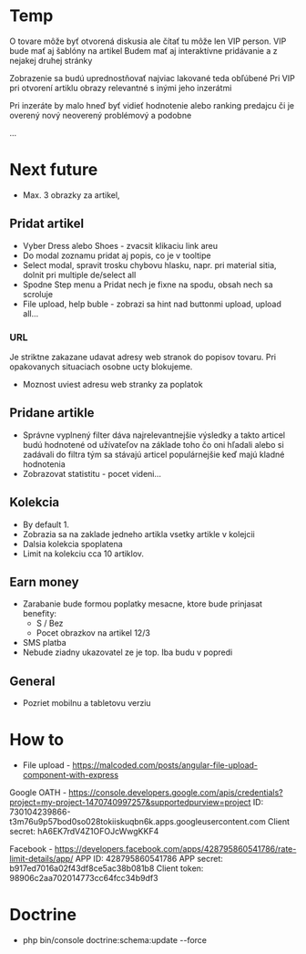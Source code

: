 # Temp

O tovare môže byť otvorená diskusia ale čítať tu môže len VIP person.
VIP bude mať aj šablóny na artikel
Budem mať aj interaktívne pridávanie a z nejakej druhej stránky

Zobrazenie sa budú uprednostňovať najviac lakované teda obľúbené
Pri VIP pri otvorení artiklu obrazy relevantné s inými jeho inzerátmi

Pri inzeráte by malo hneď byť vidieť hodnotenie alebo ranking predajcu či je overený nový neoverený problémový a podobne

...

# Next future

- Max. 3 obrazky za artikel,

## Pridat artikel

- Vyber Dress alebo Shoes - zvacsit klikaciu link areu
- Do modal zoznamu pridat aj popis, co je v tooltipe
- Select modal, spravit trosku chybovu hlasku, napr. pri material sitia, dolnit pri multiple de/select all
- Spodne Step menu a Pridat nech je fixne na spodu, obsah nech sa scroluje
- File upload, help buble - zobrazi sa hint nad buttonmi upload, upload all...

### URL

Je striktne zakazane udavat adresy web stranok do popisov tovaru. Pri opakovanych situaciach osobne ucty blokujeme.

- Moznost uviest adresu web stranky za poplatok

## Pridane artikle

- Správne vyplnený filter dáva najrelevantnejšie výsledky a takto articel budú hodnotené od užívateľov na základe toho čo oni hľadali alebo si zadávali do filtra tým sa stávajú articel populárnejšie keď majú kladné hodnotenia
- Zobrazovat statistitu - pocet videni...

## Kolekcia

- By default 1.
- Zobrazia sa na zaklade jedneho artikla vsetky artikle v kolejcii
- Dalsia kolekcia spoplatena
- Limit na kolekciu cca 10 artiklov.

## Earn money

- Zarabanie bude formou poplatky mesacne, ktore bude prinjasat benefity:
  - S / Bez
  - Pocet obrazkov na artikel 12/3
- SMS platba
- Nebude ziadny ukazovatel ze je top. Iba budu v popredi

## General

- Pozriet mobilnu a tabletovu verziu

# How to

- File upload - https://malcoded.com/posts/angular-file-upload-component-with-express

Google OATH - https://console.developers.google.com/apis/credentials?project=my-project-1470740997257&supportedpurview=project
ID: 730104239866-t3m76u9p57bod0so028tokiiskuqbn6k.apps.googleusercontent.com
Client secret: hA6EK7rdV4Z1OFOJcWwgKKF4

Facebook - https://developers.facebook.com/apps/428795860541786/rate-limit-details/app/
APP ID: 428795860541786
APP secret: b917ed7016a02f43df8ce5ac38b081b8
Client token: 98906c2aa702014773cc64fcc34b9df3

# Doctrine

- php bin/console doctrine:schema:update --force
